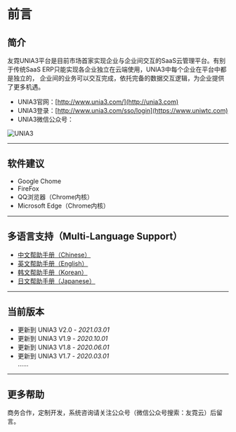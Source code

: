 # 前言

## **简介**

友霓UNIA3平台是目前市场首家实现企业与企业间交互的SaaS云管理平台。有别于传统SaaS ERP只能实现各企业独立在云端使用，UNIA3中每个企业在平台中都是独立的， 企业间的业务可以交互完成，依托完备的数据交互逻辑，为企业提供了更多机遇。

* UNIA3官网：[http://www.unia3.com/](http://unia3.com)
* UNIA3登录：[http://www.unia3.com/sso/login](https://www.uniwtc.com)
* UNIA3微信公众号：  

<img :src="$withBase('/images/wechatqr.jpg')" alt="UNIA3">

---

## **软件建议**

* Google Chome
* FireFox
* QQ浏览器（Chrome内核）
* Microsoft Edge（Chrome内核）

---

## **多语言支持（Multi-Language Support）**

* [中文帮助手册（Chinese）](*)
* [英文帮助手册（English）](*)
* [韩文帮助手册（Korean）](*)
* [日文帮助手册（Japanese）](*)

---

## **当前版本**

* 更新到 UNIA3 V2.0 - _2021.03.01_
* 更新到 UNIA3 V1.9 - _2020.10.01_
* 更新到 UNIA3 V1.8 - _2020.06.01_
* 更新到 UNIA3 V1.7 - _2020.03.01_  
......

---

## **更多帮助**

商务合作，定制开发，系统咨询请关注公众号（微信公众号搜索：友霓云）后留言。
